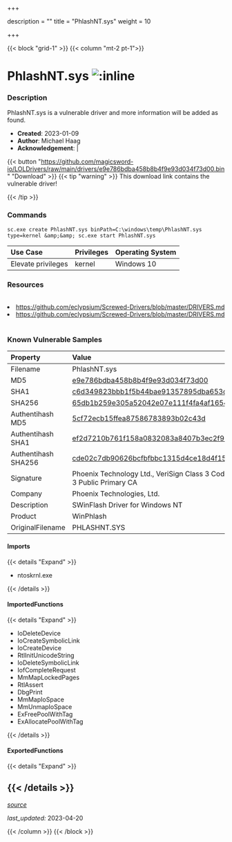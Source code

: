 +++

description = ""
title = "PhlashNT.sys"
weight = 10

+++


{{< block "grid-1" >}}
{{< column "mt-2 pt-1">}}


# PhlashNT.sys ![:inline](/images/twitter_verified.png) 


### Description

PhlashNT.sys is a vulnerable driver and more information will be added as found.

- **Created**: 2023-01-09
- **Author**: Michael Haag
- **Acknowledgement**:  | [](https://twitter.com/)

{{< button "https://github.com/magicsword-io/LOLDrivers/raw/main/drivers/e9e786bdba458b8b4f9e93d034f73d00.bin" "Download" >}}
{{< tip "warning" >}}
This download link contains the vulnerable driver!

{{< /tip >}}

### Commands

```
sc.exe create PhlashNT.sys binPath=C:\windows\temp\PhlashNT.sys type=kernel &amp;&amp; sc.exe start PhlashNT.sys
```

| Use Case | Privileges | Operating System | 
|:---- | ---- | ---- |
| Elevate privileges | kernel | Windows 10 |

### Resources
<br>
<li><a href=" https://github.com/eclypsium/Screwed-Drivers/blob/master/DRIVERS.md"> https://github.com/eclypsium/Screwed-Drivers/blob/master/DRIVERS.md</a></li>
<li><a href="https://github.com/eclypsium/Screwed-Drivers/blob/master/DRIVERS.md">https://github.com/eclypsium/Screwed-Drivers/blob/master/DRIVERS.md</a></li>
<br>

### Known Vulnerable Samples

| Property           | Value |
|:-------------------|:------|
| Filename           | PhlashNT.sys |
| MD5                | [e9e786bdba458b8b4f9e93d034f73d00](https://www.virustotal.com/gui/file/e9e786bdba458b8b4f9e93d034f73d00) |
| SHA1               | [c6d349823bbb1f5b44bae91357895dba653c5861](https://www.virustotal.com/gui/file/c6d349823bbb1f5b44bae91357895dba653c5861) |
| SHA256             | [65db1b259e305a52042e07e111f4fa4af16542c8bacd33655f753ef642228890](https://www.virustotal.com/gui/file/65db1b259e305a52042e07e111f4fa4af16542c8bacd33655f753ef642228890) |
| Authentihash MD5   | [5cf72ecb15ffea87586783893b02c43d](https://www.virustotal.com/gui/search/authentihash%253A5cf72ecb15ffea87586783893b02c43d) |
| Authentihash SHA1  | [ef2d7210b761f158a0832083a8407b3ec2f99db9](https://www.virustotal.com/gui/search/authentihash%253Aef2d7210b761f158a0832083a8407b3ec2f99db9) |
| Authentihash SHA256| [cde02c7db90626bcfbfbbc1315d4ce18d4f15667fa57c16b9ac2b060507c62ad](https://www.virustotal.com/gui/search/authentihash%253Acde02c7db90626bcfbfbbc1315d4ce18d4f15667fa57c16b9ac2b060507c62ad) |
| Signature         | Phoenix Technology Ltd., VeriSign Class 3 Code Signing 2004 CA, VeriSign Class 3 Public Primary CA   |
| Company           | Phoenix Technologies, Ltd. |
| Description       | SWinFlash Driver for Windows NT |
| Product           | WinPhlash |
| OriginalFilename  | PHLASHNT.SYS |


#### Imports
{{< details "Expand" >}}
* ntoskrnl.exe

{{< /details >}}
#### ImportedFunctions
{{< details "Expand" >}}
* IoDeleteDevice
* IoCreateSymbolicLink
* IoCreateDevice
* RtlInitUnicodeString
* IoDeleteSymbolicLink
* IofCompleteRequest
* MmMapLockedPages
* RtlAssert
* DbgPrint
* MmMapIoSpace
* MmUnmapIoSpace
* ExFreePoolWithTag
* ExAllocatePoolWithTag

{{< /details >}}
#### ExportedFunctions
{{< details "Expand" >}}

{{< /details >}}
-----



[*source*](https://github.com/magicsword-io/LOLDrivers/tree/main/yaml/phlashnt.yaml)

*last_updated:* 2023-04-20








{{< /column >}}
{{< /block >}}

